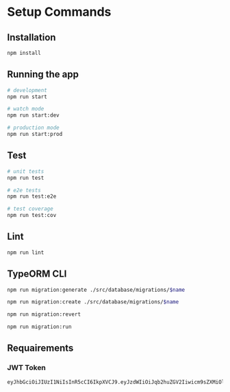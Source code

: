 # Setup Commands

## Installation

```bash
npm install
```

## Running the app

```bash
# development
npm run start

# watch mode
npm run start:dev

# production mode
npm run start:prod
```

## Test

```bash
# unit tests
npm run test

# e2e tests
npm run test:e2e

# test coverage
npm run test:cov
```

## Lint

```bash
npm run lint
```

## TypeORM CLI

```bash
npm run migration:generate ./src/database/migrations/$name
```

```bash
npm run migration:create ./src/database/migrations/$name
```

```bash
npm run migration:revert
```

```bash
npm run migration:run
```

## Requairements

### JWT Token

```bash
eyJhbGciOiJIUzI1NiIsInR5cCI6IkpXVCJ9.eyJzdWIiOiJqb2huZGV2Iiwicm9sZXMiOlsiYWRtaW4iXSwiaWF0IjoxNzAzNjUxNjIyLCJleHAiOjE3NjM2NTE2MjJ9.8jDHp6006hBHjbbhD9QwzTIkr_SMNbeQgCHdEGUNQZQ
```

